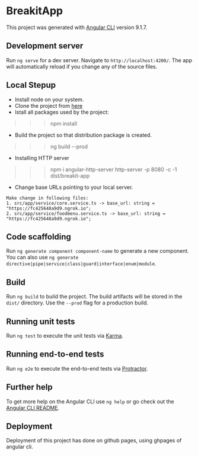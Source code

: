 # BreakitApp

This project was generated with [Angular CLI](https://github.com/angular/angular-cli) version 9.1.7.

## Development server

Run `ng serve` for a dev server. Navigate to `http://localhost:4200/`. The app will automatically reload if you change any of the source files.

## Local Stepup

- Install node on your system.
- Clone the project from [here](https://github.com/anarchistMegaByte/breakit-app.git)
- Istall all packages used by the project:
>>> npm install

- Build the project so that distribution package is created.
>>> ng build --prod

- Installing HTTP server

>>> npm i angular-http-server
>>> http-server -p 8080 -c -1 dist/breakit-app

- Change base URLs pointing to your local server.

```
Make change in following files:
1. src/app/service/core.service.ts -> base_url: string = "https://fc425648a9d9.ngrok.io";
2. src/app/service/foodmenu.service.ts -> base_url: string = "https://fc425648a9d9.ngrok.io";
```

## Code scaffolding

Run `ng generate component component-name` to generate a new component. You can also use `ng generate directive|pipe|service|class|guard|interface|enum|module`.

## Build

Run `ng build` to build the project. The build artifacts will be stored in the `dist/` directory. Use the `--prod` flag for a production build.

## Running unit tests

Run `ng test` to execute the unit tests via [Karma](https://karma-runner.github.io).

## Running end-to-end tests

Run `ng e2e` to execute the end-to-end tests via [Protractor](http://www.protractortest.org/).

## Further help

To get more help on the Angular CLI use `ng help` or go check out the [Angular CLI README](https://github.com/angular/angular-cli/blob/master/README.md).

## Deployment 

Deployment of this project has done on github pages, using ghpages of angular cli.
